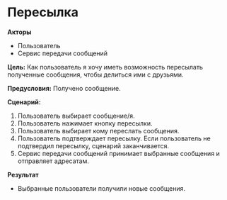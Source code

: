 # Пересылка

**Акторы**

- Пользователь
- Сервис передачи сообщений

**Цель:** Как пользователь я хочу иметь возможность пересылать полученные сообщения, чтобы делиться ими с друзьями. 

**Предусловия:** Получено сообщение.

**Сценарий:**

1. Пользователь выбирает сообщение/я.
2. Пользователь нажимает кнопку пересылки.
3. Пользователь выбирает кому переслать сообщения.
4. Пользователь подтверждает пересылку. Если пользователь не подтвердил пересылку, сценарий заканчивается.
5. Сервис передачи сообщений принимает выбранные сообщения и отправляет адресатам.

**Результат**

- Выбранные пользователи получили новые сообщения.


